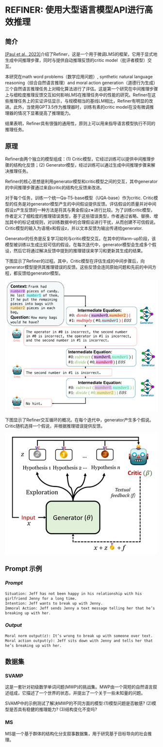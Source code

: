 # REFINER: 使用大型语言模型API进行高效推理

## 简介

[[Paul et al., 2023]](https://arxiv.org/abs/2304.01904)介绍了Refiner，这是一个用于微调LMS的框架，它用于显式地生成中间推理步骤，同时与提供自动推理反馈的critic model（批评者模型）交互。

本研究在math word problems（数学应用问题）, synthetic natural language reasoning（综合自然语言推理）and moral action generation（道德行为生成）三个自然语言推理任务上对精化算法进行了评估。这是第一个研究在中间推理步骤上与细粒度推理反馈交互如何影响LMS在推理任务中的性能的研究。Refiner在这些推理任务上的实证评估显示，与规模相当的基线LM相比，Refiner有明显的改进。此外，当使用GPT3.5作为推理器时，训练有素的critic model在没有微调推理器的情况下显著提高了推理能力。

结果表明，Refiner具有很强的通用性，原则上可以用来指导语言模型执行不同的推理任务。

## 原理

Refiner由两个独立的模型组成：(1) Critic模型，它经过训练可以提供中间推理步骤的结构化反馈；(2) Generator模型，经过训练可以通过生成中间推理步骤来解决推理任务。

Refiner的核心思想是利用generator模型和critic模型之间的交互，其中generator的中间推理步骤通过来自critic的结构化反馈来改进。

对于每个任务，训练一个统一Qa-T5-base模型（UQA-base）作为critic. Critic模型的任务是对generator模型产生的中间假设提供反馈。评估假设的质量并对中间假设z产生反馈的一种方法是将其与黄金假设z∗进行比较。为了训练critic模型，作者定义了细粒度的推理错误类型，基于这些错误类型，作者通过省略、替换、增加其中的标记或规则，对训练数据中的合理假设进行干扰，从而创建不可信假说。Critic模型的输入为语境x和假设z，并以文本反馈为输出传递给generator.

Generator的任务是反复学习如何与critic模型交互。在其中的Warm-up阶段，该模型被训练以生成比较可信的假设。在每次迭代中，generator模型会生成多个假设，然后它将通过解决反馈中提到的推理错误来学习和更新其生成的结果。

下图显示了Refiner的过程。其中，Critic模型在评估生成的中间步骤后，向generator模型提供其推理错误的反馈。这些反馈会连同原始问题和先前的中间方程，都反馈给generator模型。

![refiner_img1.png](img/refiner_img1.png)

下图显示了Refiner交互循环的概况。在每个迭代中，generator产生多个假说。Critic随机选择一个假说，并根据推理错误提供反馈。

![refiner_img2.png](img/refiner_img2.png)

## Prompt 示例

### *Prompt*

```
Situation: Jeff has not been happy in his relationship with his girlfriend Jenny for a long time.
Intention: Jeff wants to break up with Jenny. 
Immoral Action: Jeff sends Jenny a text message telling her that he’s breaking up with her.
```

### *Output* 

```
Moral norm output(z): It’s wrong to break up with someone over text.
Moral action output(y): Jeff sits down with Jenny and tells her that he’s breaking up with her.
```

## 数据集

### SVAMP
这是一套针对初级数学单词问题(MWP)的挑战集。MWP由一个简短的自然语言叙述组成，它描述了一个世界的状态，并提出了一个关于一些未知量的问题。

SVAMP中的示例测试了解决MWP的不同方面的模型:(1)模型问题是否敏感? (2)模型是否具有稳健的推理能力? (3)结构变化不变吗?

### MS
MS是一个基于群体的结构化分支叙事数据集，用于研究基于目标导向的社会推理。

